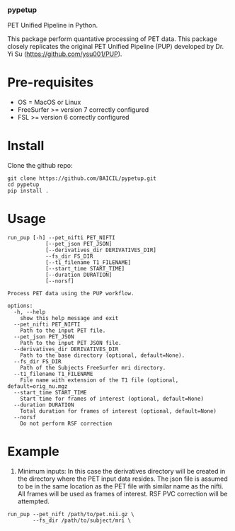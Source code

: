 ### pypetup
PET Unified Pipeline in Python.

This package perform quantative processing of PET data. This package closely replicates the original PET Unified Pipeline (PUP) developed by Dr. Yi Su (https://github.com/ysu001/PUP).

# Pre-requisites 
* OS = MacOS or Linux
* FreeSurfer >= version 7 correctly configured
* FSL >= version 6 correctly configured

# Install

Clone the github repo:

```
git clone https://github.com/BAICIL/pypetup.git
cd pypetup
pip install .
```

# Usage
```
run_pup [-h] --pet_nifti PET_NIFTI 
            [--pet_json PET_JSON] 
            [--derivatives_dir DERIVATIVES_DIR] 
            --fs_dir FS_DIR 
            [--t1_filename T1_FILENAME] 
            [--start_time START_TIME] 
            [--duration DURATION] 
            [--norsf]

Process PET data using the PUP workflow.

options:
  -h, --help            
    show this help message and exit
  --pet_nifti PET_NIFTI 
    Path to the input PET file.
  --pet_json PET_JSON
    Path to the input PET JSON file.
  --derivatives_dir DERIVATIVES_DIR
    Path to the base directory (optional, default=None).
  --fs_dir FS_DIR
    Path of the Subjects FreeSurfer mri directory.
  --t1_filename T1_FILENAME
    File name with extension of the T1 file (optional, default=orig_nu.mgz 
  --start_time START_TIME
    Start time for frames of interest (optional, default=None)
  --duration DURATION
    Total duration for frames of interest (optional, default=None)
  --norsf
    Do not perform RSF correction
```

# Example
1. Minimum inputs: In this case the derivatives directory will be created in the directory where the PET input data resides. The json file is assumed to be in the same location as the PET file with similar name as the nifti. All frames will be used as frames of interest. RSF PVC correction will be attempted.

```
run_pup --pet_nift /path/to/pet.nii.gz \
        --fs_dir /path/to/subject/mri \

```